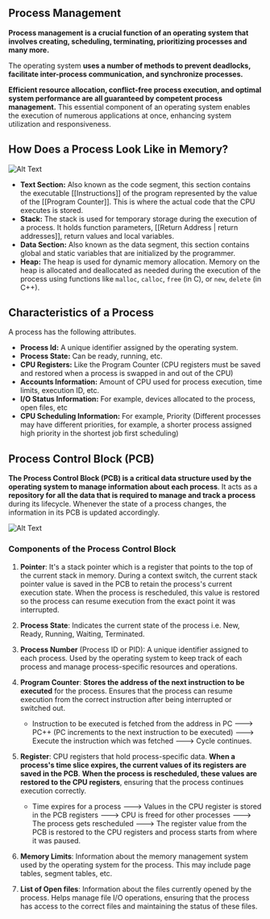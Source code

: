 
## Process Management
**Process management is a crucial function of an operating system that involves creating, scheduling, terminating, prioritizing processes and many more.**

The operating system **uses a number of methods to prevent deadlocks, facilitate inter-process communication, and synchronize processes.**

**Efficient resource allocation, conflict-free process execution, and optimal system performance are all guaranteed by competent process management.** This essential component of an operating system enables the execution of numerous applications at once, enhancing system utilization and responsiveness.


## How Does a Process Look Like in Memory?

![Alt Text](Process.png)
 
 - **Text Section:** Also known as the code segment, this section contains the executable [[Instructions]] of the program represented by the value of the [[Program Counter]]. This is where the actual code that the CPU executes is stored.
 - **Stack:** The stack is used for temporary storage during the execution of a process. It holds function parameters, [[Return Address | return addresses]], return values and local variables.
 - **Data Section:** Also known as the data segment, this section contains global and static variables that are initialized by the programmer.
 - **Heap:** The heap is used for dynamic memory allocation. Memory on the heap is allocated and deallocated as needed during the execution of the process using functions like `malloc`, `calloc`, `free` (in C), or `new`, `delete` (in C++).



## Characteristics of a Process

A process has the following attributes.

- **Process Id:** A unique identifier assigned by the operating system.
- **Process State:** Can be ready, running, etc.
- **CPU Registers:** Like the Program Counter (CPU registers must be saved and restored when a process is swapped in and out of the CPU)
- **Accounts Information:** Amount of CPU used for process execution, time limits, execution ID, etc.
- **I/O Status Information:** For example, devices allocated to the process, open files, etc
- **CPU Scheduling Information:** For example, Priority (Different processes may have different priorities, for example, a shorter process assigned high priority in the shortest job first scheduling)



## Process Control Block (PCB)

**The Process Control Block (PCB) is a critical data structure used by the operating system to manage information about each process**. It acts as a **repository for all the data that is required to manage and track a process** during its lifecycle. Whenever the state of a process changes, the information in its PCB is updated accordingly.


![Alt Text](PCB.png)



### Components of the Process Control Block

1. **Pointer**: It's a stack pointer which is a register that points to the top of the current stack in memory. During a context switch, the current stack pointer value is saved in the PCB to retain the process's current execution state. When the process is rescheduled, this value is restored so the process can resume execution from the exact point it was interrupted.

2. **Process State**: Indicates the current state of the process i.e. New, Ready, Running, Waiting, Terminated. 

3. **Process Number** (Process ID or PID): A unique identifier assigned to each process. Used by the operating system to keep track of each process and manage process-specific resources and operations.

4. **Program Counter**: **Stores the address of the next instruction to be executed** for the process. Ensures that the process can resume execution from the correct instruction after being interrupted or switched out.
   - Instruction to be executed is fetched from the address in PC ---> PC++ (PC increments to the next instruction to be executed) ---> Execute the instruction which was fetched 
     ---> Cycle continues.

5. **Register**: CPU registers that hold process-specific data. **When a process's time slice expires, the current values of its registers are saved in the PCB**. **When the process is rescheduled, these values are restored to the CPU registers**, ensuring that the process continues execution correctly.
   - Time expires for a process ---> Values in the CPU register is stored in the PCB registers ---> CPU is freed for other processes ---> The process gets rescheduled ---> The register value from the PCB is restored to the CPU registers and process starts from where it was paused.  

6. **Memory Limits**: Information about the memory management system used by the operating system for the process. This may include page tables, segment tables, etc.

7. **List of Open files**: Information about the files currently opened by the process. Helps manage file I/O operations, ensuring that the process has access to the correct files and maintaining the status of these files.
